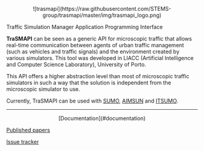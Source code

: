 <p align="center">
![trasmapi](https://raw.githubusercontent.com/STEMS-group/trasmapi/master/img/trasmapi_logo.png)

Traffic Simulation Manager Application Programming Interface
</p>


**TraSMAPI** can be seen as a generic API for microscopic traffic that allows real-time communication between agents of urban traffic management (such as vehicles and traffic signals) and the environment created by various simulators. This tool was developed in LIACC (Artificial Intelligence and Computer Science Laboratory), University of Porto.

This API offers a higher abstraction level than most of microscopic traffic simulators in such a way that the solution is independent from the microscopic simulator to use.

Currently, TraSMAPI can be used with [SUMO](https://github.com/STEMS-group/trasmapi-sumo), [AIMSUN](https://github.com/STEMS-group/trasmapi-aimsun) and [ITSUMO](https://github.com/STEMS-group/trasmapi-itsumo).

---


<p align="center">
[Documentation](#documentation)

[Published papers](#papers)

[Issue tracker](https://github.com/STEMS-group/trasmapi/issues)
</p>
